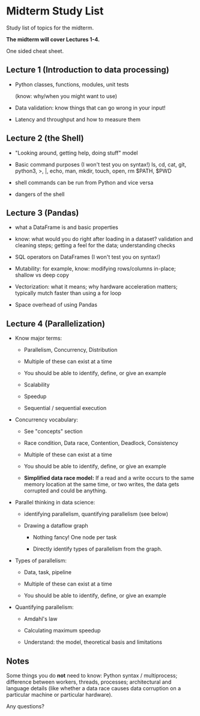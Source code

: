 # Midterm Study List

Study list of topics for the midterm.

**The midterm will cover Lectures 1-4.**

One sided cheat sheet. 

## Lecture 1 (Introduction to data processing)

- Python classes, functions, modules, unit tests

  (know: why/when you might want to use)

- Data validation: know things that can go wrong in your input!

- Latency and throughput and how to measure them

## Lecture 2 (the Shell)

- "Looking around, getting help, doing stuff" model

- Basic command purposes (I won't test you on syntax!)
  ls, cd, cat, git, python3, >, |, echo, man, mkdir, touch, open, rm
  $PATH, $PWD

- shell commands can be run from Python and vice versa

- dangers of the shell

## Lecture 3 (Pandas)

- what a DataFrame is and basic properties

- know: what would you do right after loading in a dataset?
  validation and cleaning steps; getting a feel for the data;
  understanding checks

- SQL operators on DataFrames (I won't test you on syntax!)

- Mutability: for example, know: modifying rows/columns in-place;
  shallow vs deep copy

- Vectorization: what it means; why hardware acceleration matters;
  typically mutch faster than using a for loop

- Space overhead of using Pandas

## Lecture 4 (Parallelization)

- Know major terms:
    + Parallelism, Concurrency, Distribution

    + Multiple of these can exist at a time

    + You should be able to identify, define, or give an example

    + Scalability

    + Speedup

    + Sequential / sequential execution

- Concurrency vocabulary:

    + See "concepts" section

    + Race condition, Data race, Contention, Deadlock, Consistency

    + Multiple of these can exist at a time

    + You should be able to identify, define, or give an example

    + **Simplified data race model:**
      If a read and a write occurs to the same memory location at the same time,
      or two writes, the data gets corrupted and could be anything.

- Parallel thinking in data science:
    + identifying parallelism, quantifying parallelism
      (see below)

    + Drawing a dataflow graph
        * Nothing fancy! One node per task

        * Directly identify types of parallelism from the graph.

- Types of parallelism:
    + Data, task, pipeline

    + Multiple of these can exist at a time

    + You should be able to identify, define, or give an example

- Quantifying parallelism:
    + Amdahl's law

    + Calculating maximum speedup

    + Understand: the model, theoretical basis and limitations

## Notes

Some things you do **not** need to know:
Python syntax / multiprocess; difference between workers, threads, processes; architectural and language details (like whether a data race causes data corruption on a particular machine or particular hardware).

Any questions?

